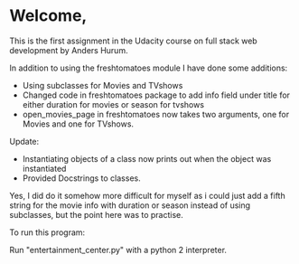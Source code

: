<h1><b>Welcome,</b></h1>

This is the first assignment in the Udacity course on full stack web development by Anders Hurum.

In addition to using the freshtomatoes module I have done some additions:
- Using subclasses for Movies and TVshows
- Changed code in freshtomatoes package to add info field under title for either duration for movies or season for tvshows
- open_movies_page in freshtomatoes now takes two arguments, one for Movies and one for TVshows.

Update:
- Instantiating objects of a class now prints out when the object was instantiated
- Provided Docstrings to classes. 

Yes, I did do it somehow more difficult for myself as i could just add a fifth string for the movie info with duration or season instead of using subclasses, but the point here was to practise.

To run this program:

Run "entertainment_center.py" with a python 2 interpreter.
